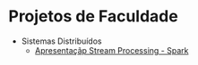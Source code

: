 # Projetos de Faculdade

+ Sistemas Distribuídos
  - [Apresentaçãp Stream Processing - Spark](https://github.com/rafanthx13/college-projects/tree/master/SistemasDistribuidos/apt-spark)
